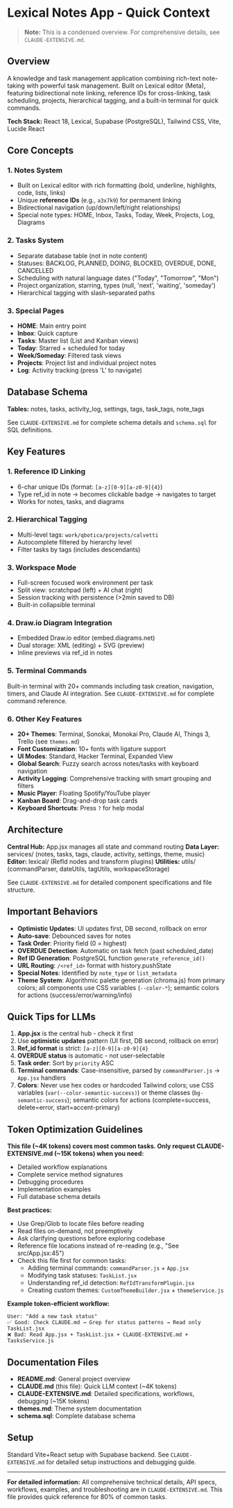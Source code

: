 # Lexical Notes App - Quick Context

> **Note:** This is a condensed overview. For comprehensive details, see `CLAUDE-EXTENSIVE.md`.

## Overview

A knowledge and task management application combining rich-text note-taking with powerful task management. Built on Lexical editor (Meta), featuring bidirectional note linking, reference IDs for cross-linking, task scheduling, projects, hierarchical tagging, and a built-in terminal for quick commands.

**Tech Stack:** React 18, Lexical, Supabase (PostgreSQL), Tailwind CSS, Vite, Lucide React

## Core Concepts

### 1. Notes System
- Built on Lexical editor with rich formatting (bold, underline, highlights, code, lists, links)
- Unique **reference IDs** (e.g., `a3x7k9`) for permanent linking
- Bidirectional navigation (up/down/left/right relationships)
- Special note types: HOME, Inbox, Tasks, Today, Week, Projects, Log, Diagrams

### 2. Tasks System
- Separate database table (not in note content)
- Statuses: BACKLOG, PLANNED, DOING, BLOCKED, OVERDUE, DONE, CANCELLED
- Scheduling with natural language dates ("Today", "Tomorrow", "Mon")
- Project organization, starring, types (null, 'next', 'waiting', 'someday')
- Hierarchical tagging with slash-separated paths

### 3. Special Pages
- **HOME**: Main entry point
- **Inbox**: Quick capture
- **Tasks**: Master list (List and Kanban views)
- **Today**: Starred + scheduled for today
- **Week/Someday**: Filtered task views
- **Projects**: Project list and individual project notes
- **Log**: Activity tracking (press 'L' to navigate)

## Database Schema

**Tables:** notes, tasks, activity_log, settings, tags, task_tags, note_tags

See `CLAUDE-EXTENSIVE.md` for complete schema details and `schema.sql` for SQL definitions.

## Key Features

### 1. Reference ID Linking
- 6-char unique IDs (format: `[a-z][0-9][a-z0-9]{4}`)
- Type ref_id in note → becomes clickable badge → navigates to target
- Works for notes, tasks, and diagrams

### 2. Hierarchical Tagging
- Multi-level tags: `work/qbotica/projects/calvetti`
- Autocomplete filtered by hierarchy level
- Filter tasks by tags (includes descendants)

### 3. Workspace Mode
- Full-screen focused work environment per task
- Split view: scratchpad (left) + AI chat (right)
- Session tracking with persistence (>2min saved to DB)
- Built-in collapsible terminal

### 4. Draw.io Diagram Integration
- Embedded Draw.io editor (embed.diagrams.net)
- Dual storage: XML (editing) + SVG (preview)
- Inline previews via ref_id in notes

### 5. Terminal Commands
Built-in terminal with 20+ commands including task creation, navigation, timers, and Claude AI integration.
See `CLAUDE-EXTENSIVE.md` for complete command reference.

### 6. Other Key Features
- **20+ Themes**: Terminal, Sonokai, Monokai Pro, Claude AI, Things 3, Trello (see `themes.md`)
- **Font Customization**: 10+ fonts with ligature support
- **UI Modes**: Standard, Hacker Terminal, Expanded View
- **Global Search**: Fuzzy search across notes/tasks with keyboard navigation
- **Activity Logging**: Comprehensive tracking with smart grouping and filters
- **Music Player**: Floating Spotify/YouTube player
- **Kanban Board**: Drag-and-drop task cards
- **Keyboard Shortcuts**: Press `?` for help modal

## Architecture

**Central Hub:** App.jsx manages all state and command routing
**Data Layer:** services/ (notes, tasks, tags, claude, activity, settings, theme, music)
**Editor:** lexical/ (RefId nodes and transform plugins)
**Utilities:** utils/ (commandParser, dateUtils, tagUtils, workspaceStorage)

See `CLAUDE-EXTENSIVE.md` for detailed component specifications and file structure.

## Important Behaviors

- **Optimistic Updates**: UI updates first, DB second, rollback on error
- **Auto-save**: Debounced saves for notes
- **Task Order**: Priority field (0 = highest)
- **OVERDUE Detection**: Automatic on task fetch (past scheduled_date)
- **Ref ID Generation**: PostgreSQL function `generate_reference_id()`
- **URL Routing**: `/<ref_id>` format with history.pushState
- **Special Notes**: Identified by `note_type` or `list_metadata`
- **Theme System**: Algorithmic palette generation (chroma.js) from primary colors; all components use CSS variables (`--color-*`); semantic colors for actions (success/error/warning/info)

## Quick Tips for LLMs

1. **App.jsx** is the central hub - check it first
2. Use **optimistic updates** pattern (UI first, DB second, rollback on error)
3. **Ref_id format** is strict: `[a-z][0-9][a-z0-9]{4}`
4. **OVERDUE status** is automatic - not user-selectable
5. **Task order**: Sort by `priority` ASC
6. **Terminal commands**: Case-insensitive, parsed by `commandParser.js` → `App.jsx` handlers
7. **Colors**: Never use hex codes or hardcoded Tailwind colors; use CSS variables (`var(--color-semantic-success)`) or theme classes (`bg-semantic-success`); semantic colors for actions (complete=success, delete=error, start=accent-primary)

## Token Optimization Guidelines

**This file (~4K tokens) covers most common tasks. Only request CLAUDE-EXTENSIVE.md (~15K tokens) when you need:**
- Detailed workflow explanations
- Complete service method signatures
- Debugging procedures
- Implementation examples
- Full database schema details

**Best practices:**
- Use Grep/Glob to locate files before reading
- Read files on-demand, not preemptively
- Ask clarifying questions before exploring codebase
- Reference file locations instead of re-reading (e.g., "See src/App.jsx:45")
- Check this file first for common tasks:
  - Adding terminal commands: `commandParser.js` + `App.jsx`
  - Modifying task statuses: `TaskList.jsx`
  - Understanding ref_id detection: `RefIdTransformPlugin.jsx`
  - Creating custom themes: `CustomThemeBuilder.jsx` + `themeService.js`

**Example token-efficient workflow:**
```
User: "Add a new task status"
✅ Good: Check CLAUDE.md → Grep for status patterns → Read only TaskList.jsx
❌ Bad: Read App.jsx + TaskList.jsx + CLAUDE-EXTENSIVE.md + TasksService.js
```

## Documentation Files

- **README.md**: General project overview
- **CLAUDE.md** (this file): Quick LLM context (~4K tokens)
- **CLAUDE-EXTENSIVE.md**: Detailed specifications, workflows, debugging (~15K tokens)
- **themes.md**: Theme system documentation
- **schema.sql**: Complete database schema

## Setup

Standard Vite+React setup with Supabase backend. See `CLAUDE-EXTENSIVE.md` for detailed setup instructions and debugging guide.

---

**For detailed information:** All comprehensive technical details, API specs, workflows, examples, and troubleshooting are in `CLAUDE-EXTENSIVE.md`. This file provides quick reference for 80% of common tasks.
